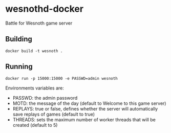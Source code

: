 # wesnothd-docker
Battle for Wesnoth game server


## Building

    docker build -t wesnoth .


## Running

    docker run -p 15000:15000 -e PASSWD=admin wesnoth


Environments variables are:

- PASSWD: the admin password
- MOTD: the message of the day (default to Welcome to this game server)
- REPLAYS: true or false, defines whether the server will automatically save replays of games (default to true)
- THREADS: sets the maximum number of worker threads that will be created (default to 5)

